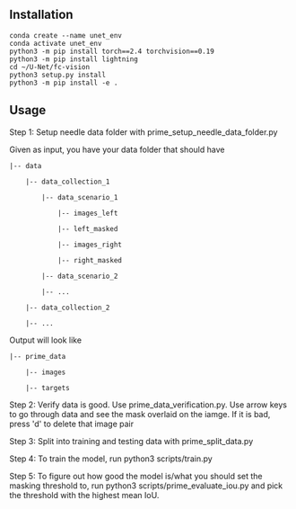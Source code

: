 ## Installation
```
conda create --name unet_env
conda activate unet_env
python3 -m pip install torch==2.4 torchvision==0.19
python3 -m pip install lightning
cd ~/U-Net/fc-vision
python3 setup.py install
python3 -m pip install -e .

```
## Usage

Step 1: Setup needle data folder with prime_setup_needle_data_folder.py

Given as input, you have your data folder that should have

    |-- data

        |-- data_collection_1

            |-- data_scenario_1

                |-- images_left

                |-- left_masked

                |-- images_right

                |-- right_masked

            |-- data_scenario_2

            |-- ...
            
        |-- data_collection_2
        
        |-- ...

Output will look like

    |-- prime_data

        |-- images
        
        |-- targets

Step 2: Verify data is good. Use prime_data_verification.py. Use arrow keys to go through data and see the mask overlaid on the iamge. If it is bad, press 'd' to delete that image pair

Step 3: Split into training and testing data with prime_split_data.py

Step 4: To train the model, run python3 scripts/train.py

Step 5: To figure out how good the model is/what you should set the masking threshold to, run python3 scripts/prime_evaluate_iou.py and pick the threshold with the highest mean IoU.